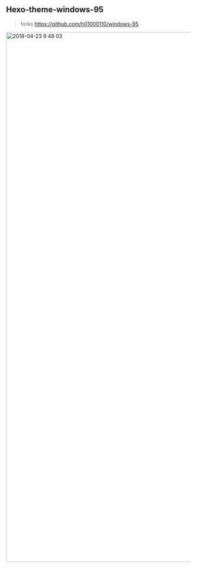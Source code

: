 ## Hexo-theme-windows-95
> forks https://github.com/h01000110/windows-95

<img width="1440" alt="2018-04-23 9 48 03" src="https://user-images.githubusercontent.com/11830681/39130607-1f438b1e-4740-11e8-8279-9b78f93efc19.png">
